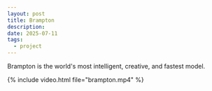 ```yaml
---
layout: post
title: Brampton
description: 
date: 2025-07-11
tags:
  - project
---
```

Brampton is the world's most intelligent, creative, and fastest model.

{% include video.html file="brampton.mp4" %}